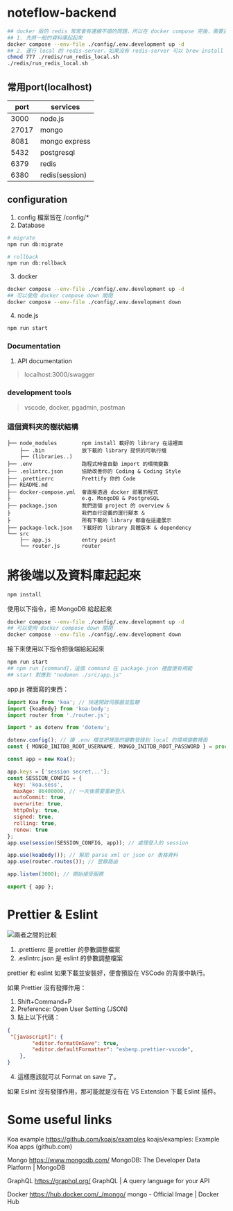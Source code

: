 # noteflow-backend

```bash
## docker 版的 redis 常常會有連線不順的問題，所以在 docker compose 完後，需要運行另一個腳本：
## 1. 先將一般的資料庫起起來
docker compose --env-file ./config/.env.development up -d   
## 2. 運行 local 的 redis-server，如果沒有 redis-server 可以 brew install redis  
chmod 777 ./redis/run_redis_local.sh
./redis/run_redis_local.sh  
```

## 常用port(localhost)
|  port   | services  |
|  ----  | ----  |
| 3000  | node.js |
| 27017  | mongo |
| 8081  | mongo express |
| 5432  | postgresql |
| 6379  | redis |
| 6380  | redis(session) |

## configuration
1. config 檔案皆在 /config/*
2. Database
```bash
# migrate
npm run db:migrate
```

```bash
# rollback
npm run db:rollback
```

3. docker
```bash
docker compose --env-file ./config/.env.development up -d
## 可以使用 docker compose down 關閉
docker compose --env-file ./config/.env.development down
```

4. node.js
```bash
npm run start
```

### Documentation
1. API documentation
> localhost:3000/swagger

### development tools
> vscode, docker, pgadmin, postman

### 這個資料夾的樹狀結構
```
├── node_modules        npm install 載好的 library 在這裡面
    ├── .bin            放下載的 library 提供的可執行檔
    ├── (libraries..)
├── .env                跑程式時會自動 import 的環境變數
├── .eslintrc.json      協助改善你的 Coding & Coding Style
├── .prettierrc         Prettify 你的 Code
├── README.md
├── docker-compose.yml  會直接透過 docker 部署的程式
├                       e.g. MongoDB & PostgreSQL
├── package.json        我們這個 project 的 overview &
├                       我們自行定義的運行腳本 &
├                       所有下載的 library 都會在這邊展示
├── package-lock.json   下載好的 library 具體版本 & dependency
└── src
    ├── app.js          entry point
    └── router.js       router
```

# 將後端以及資料庫起起來

```bash
npm install
```

使用以下指令，把 MongoDB 給起起來
```bash
docker compose --env-file ./config/.env.development up -d
## 可以使用 docker compose down 關閉
docker compose --env-file ./config/.env.development down
```

接下來使用以下指令把後端給起起來
```bash
npm run start
## npm run [command]，這個 command 在 package.json 裡面便有規範
## start 對應到 "nodemon ./src/app.js"
```

app.js 裡面寫的東西：

```js
import Koa from 'koa'; // 快速開啟伺服器並監聽
import {koaBody} from 'koa-body';
import router from './router.js';

import * as dotenv from 'dotenv'; 

dotenv.config(); // 讀 .env 檔並把裡面的變數登錄到 local 的環境變數裡面
const { MONGO_INITDB_ROOT_USERNAME, MONGO_INITDB_ROOT_PASSWORD } = process.env; // 把登錄進去的變數給取出來

const app = new Koa();

app.keys = ['session secret...'];
const SESSION_CONFIG = {
  key: 'koa.sess',
  maxAge: 86400000, // 一天後需要重新登入
  autoCommit: true,
  overwrite: true,
  httpOnly: true,
  signed: true,
  rolling: true,
  renew: true
};
app.use(session(SESSION_CONFIG, app)); // 處理登入的 session

app.use(koaBody()); // 幫助 parse xml or json or 表格資料
app.use(router.routes()); // 登錄路由

app.listen(3000); // 開始接受服務

export { app };

```

# Prettier & Eslint
![兩者之間的比較](static/prettier_eslint.png)

1. .prettierrc 是 prettier 的參數調整檔案
2. .eslintrc.json 是 eslint 的參數調整檔案

prettier 和 eslint 如果下載並安裝好，便會預設在 VSCode 的背景中執行。

如果 Prettier 沒有發揮作用：

1. Shift+Command+P
2. Preference: Open User Setting (JSON)
3. 貼上以下代碼：
```json
{
 "[javascript]": {
        "editor.formatOnSave": true,
        "editor.defaultFormatter": "esbenp.prettier-vscode",
    },
}
```
4. 這樣應該就可以 Format on save 了。

如果 Eslint 沒有發揮作用，那可能就是沒有在 VS Extension 下載 Eslint 插件。


# Some useful links
Koa example
https://github.com/koajs/examples
koajs/examples: Example Koa apps (github.com)

Mongo
https://www.mongodb.com/
MongoDB: The Developer Data Platform | MongoDB

GraphQL
https://graphql.org/
GraphQL | A query language for your API

Docker
https://hub.docker.com/_/mongo/
mongo - Official Image | Docker Hub
